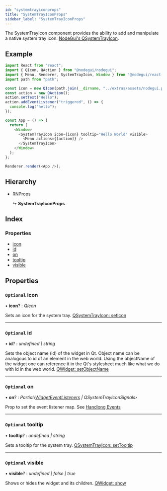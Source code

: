 ```yaml
---
id: "systemtrayiconprops"
title: "SystemTrayIconProps"
sidebar_label: "SystemTrayIconProps"
---
```


The SystemTrayIcon component provides the ability to add and manipulate a native system tray icon.
[NodeGui's QSystemTrayIcon](https://docs.nodegui.org/docs/api/generated/classes/qsystemtrayicon).
## Example
```javascript
import React from "react";
import { QIcon, QAction } from "@nodegui/nodegui";
import { Menu, Renderer, SystemTrayIcon, Window } from "@nodegui/react-nodegui";
import path from "path";

const icon = new QIcon(path.join(__dirname, "../extras/assets/nodegui.png"));
const action = new QAction();
action.setText("Hello");
action.addEventListener("triggered", () => {
  console.log("hello");
});

const App = () => {
  return (
    <Window>
      <SystemTrayIcon icon={icon} tooltip="Hello World" visible>
        <Menu actions={[action]} />
      </SystemTrayIcon>
    </Window>
  );
};

Renderer.render(<App />);

```

## Hierarchy

* RNProps

  ↳ **SystemTrayIconProps**

## Index

### Properties

* [icon](systemtrayiconprops.md#optional-icon)
* [id](systemtrayiconprops.md#optional-id)
* [on](systemtrayiconprops.md#optional-on)
* [tooltip](systemtrayiconprops.md#optional-tooltip)
* [visible](systemtrayiconprops.md#optional-visible)

## Properties

### `Optional` icon

• **icon**? : *QIcon*

Sets an icon for the system tray. [QSystemTrayIcon: setIcon](https://docs.nodegui.org/docs/api/generated/classes/qsystemtrayicon#seticon)

___

### `Optional` id

• **id**? : *undefined | string*

Sets the object name (id) of the widget in Qt. Object name can be analogous to id of an element in the web world. Using the objectName of the widget one can reference it in the Qt's stylesheet much like what we do with id in the web world. [QWidget: setObjectName](https://docs.nodegui.org/docs/api/QWidget#widgetsetobjectnameobjectname)

___

### `Optional` on

• **on**? : *Partial‹[WidgetEventListeners](../globals.md#widgeteventlisteners) | QSystemTrayIconSignals›*

Prop to set the event listener map. See [Handlong Events](/docs/guides/handle-events)

___

### `Optional` tooltip

• **tooltip**? : *undefined | string*

Sets a tooltip for the system tray. [QSystemTrayIcon: setTooltip](https://docs.nodegui.org/docs/api/generated/classes/qsystemtrayicon#settooltip)

___

### `Optional` visible

• **visible**? : *undefined | false | true*

Shows or hides the widget and its children. [QWidget: show](https://docs.nodegui.org/docs/api/QWidget#widgetshow)
